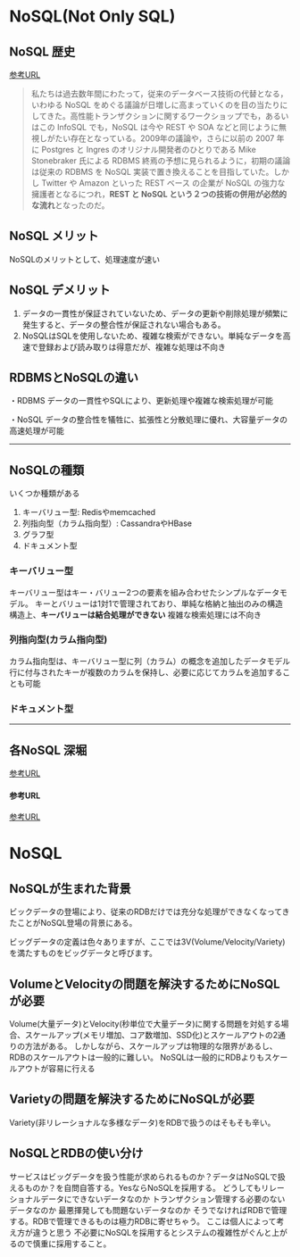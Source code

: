 # NoSQL(Not Only SQL)

## NoSQL 歴史

[参考URL](https://www.infoq.com/jp/news/2011/10/nosql-rest/)

>私たちは過去数年間にわたって，従来のデータベース技術の代替となる，いわゆる NoSQL をめぐる議論が日増しに高まっていくのを目の当たりにしてきた。高性能トランザクションに関するワークショップでも，あるいはこの InfoSQL でも，NoSQL は今や REST や SOA などと同じように無視しがたい存在となっている。2009年の議論や，さらに以前の 2007 年に Postgres と Ingres のオリジナル開発者のひとりである Mike Stonebraker 氏による RDBMS 終焉の予想に見られるように，初期の議論は従来の RDBMS を NoSQL 実装で置き換えることを目指していた。しかし Twitter や Amazon といった REST ベース の企業が NoSQL の強力な擁護者となるにつれ，**REST と NoSQL という２つの技術の併用が必然的な流れ**となったのだ。

## NoSQL メリット

NoSQLのメリットとして、処理速度が速い

## NoSQL デメリット

1. データの一貫性が保証されていないため、データの更新や削除処理が頻繁に発生すると、データの整合性が保証されない場合もある。
2. NoSQLはSQLを使用しないため、複雑な検索ができない。単純なデータを高速で登録および読み取りは得意だが、複雑な処理は不向き


## RDBMSとNoSQLの違い

・RDBMS
データの一貫性やSQLにより、更新処理や複雑な検索処理が可能

・NoSQL
データの整合性を犠牲に、拡張性と分散処理に優れ、大容量データの高速処理が可能

----

## NoSQLの種類

いくつか種類がある
1. キーバリュー型: Redisやmemcached
2. 列指向型（カラム指向型）: CassandraやHBase
3. グラフ型
4. ドキュメント型

### キーバリュー型

キーバリュー型はキー・バリュー2つの要素を組み合わせたシンプルなデータモデル。
キーとバリューは1対1で管理されており、単純な格納と抽出のみの構造
構造上、**キーバリューは結合処理ができない**
複雑な検索処理には不向き


### 列指向型(カラム指向型)

カラム指向型は、キーバリュー型に列（カラム）の概念を追加したデータモデル
行に付与されたキーが複数のカラムを保持し、必要に応じてカラムを追加することも可能

### ドキュメント型


---
## 各NoSQL 深堀

[参考URL](https://qiita.com/kanegoon/items/5ade64336d389feea4bc)


#### 参考URL

[参考URL](https://products.sint.co.jp/siob/blog/nosql#:~:text=NoSQL%E3%81%AE%E3%83%A1%E3%83%AA%E3%83%83%E3%83%88%E3%81%A8%E3%81%97%E3%81%A6%E3%80%81%E3%81%BE%E3%81%9A,%E3%81%AB%E3%81%8A%E3%81%84%E3%81%A6%E3%82%82%E5%84%AA%E3%82%8C%E3%81%A6%E3%81%84%E3%81%BE%E3%81%99%E3%80%82)

# NoSQL

## NoSQLが生まれた背景

ビックデータの登場により、従来のRDBだけでは充分な処理ができなくなってきたことがNoSQL登場の背景にある。

ビッグデータの定義は色々ありますが、ここでは3V(Volume/Velocity/Variety)を満たすものをビッグデータと呼びます。

## VolumeとVelocityの問題を解決するためにNoSQLが必要

Volume(大量データ)とVelocity(秒単位で大量データ)に関する問題を対処する場合、スケールアップ(メモリ増加、コア数増加、SSD化)とスケールアウトの2通りの方法がある。
しかしながら、スケールアップは物理的な限界があるし、RDBのスケールアウトは一般的に難しい。
NoSQLは一般的にRDBよりもスケールアウトが容易に行える

## Varietyの問題を解決するためにNoSQLが必要

Variety(非リレーショナルな多様なデータ)をRDBで扱うのはそもそも辛い。

## NoSQLとRDBの使い分け

サービスはビッグデータを扱う性能が求められるものか？データはNoSQLで扱えるものか？を自問自答する。YesならNoSQLを採用する。
どうしてもリレーショナルデータにできないデータなのか
トランザクション管理する必要のないデータなのか
最悪揮発しても問題ないデータなのか
そうでなければRDBで管理する。RDBで管理できるものは極力RDBに寄せちゃう。
ここは個人によって考え方が違うと思う
不必要にNoSQLを採用するとシステムの複雑性がぐんと上がるので慎重に採用すること。

